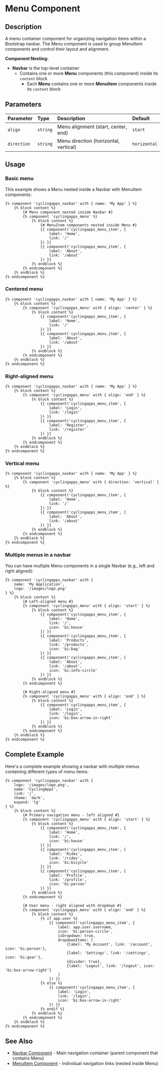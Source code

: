 # Menu Component

## Description

A menu container component for organizing navigation items within a Bootstrap navbar. The Menu component is used to group MenuItem components and control their layout and alignment.

**Component Nesting:**
- **Navbar** is the top-level container
  - Contains one or more **Menu** components (this component) inside its `content` block
    - Each **Menu** contains one or more **MenuItem** components inside its `content` block

## Parameters

| Parameter   | Type     | Description                                        | Default      |
|:------------|:---------|:---------------------------------------------------|:-------------|
| `align`     | `string` | Menu alignment (start, center, end)               | `start`      |
| `direction` | `string` | Menu direction (horizontal, vertical)             | `horizontal` |

## Usage

### Basic menu

This example shows a Menu nested inside a Navbar with MenuItem components:

```twig
{% component 'cyclingapps_navbar' with { name: 'My App' } %}
    {% block content %}
        {# Menu component nested inside Navbar #}
        {% component 'cyclingapps_menu' %}
            {% block content %}
                {# MenuItem components nested inside Menu #}
                {{ component('cyclingapps_menu_item', {
                    label: 'Home',
                    link: '/'
                }) }}
                {{ component('cyclingapps_menu_item', {
                    label: 'About',
                    link: '/about'
                }) }}
            {% endblock %}
        {% endcomponent %}
    {% endblock %}
{% endcomponent %}
```

### Centered menu

```twig
{% component 'cyclingapps_navbar' with { name: 'My App' } %}
    {% block content %}
        {% component 'cyclingapps_menu' with { align: 'center' } %}
            {% block content %}
                {{ component('cyclingapps_menu_item', {
                    label: 'Home',
                    link: '/'
                }) }}
                {{ component('cyclingapps_menu_item', {
                    label: 'About',
                    link: '/about'
                }) }}
            {% endblock %}
        {% endcomponent %}
    {% endblock %}
{% endcomponent %}
```

### Right-aligned menu

```twig
{% component 'cyclingapps_navbar' with { name: 'My App' } %}
    {% block content %}
        {% component 'cyclingapps_menu' with { align: 'end' } %}
            {% block content %}
                {{ component('cyclingapps_menu_item', {
                    label: 'Login',
                    link: '/login'
                }) }}
                {{ component('cyclingapps_menu_item', {
                    label: 'Register',
                    link: '/register'
                }) }}
            {% endblock %}
        {% endcomponent %}
    {% endblock %}
{% endcomponent %}
```

### Vertical menu

```twig
{% component 'cyclingapps_navbar' with { name: 'My App' } %}
    {% block content %}
        {% component 'cyclingapps_menu' with { direction: 'vertical' } %}
            {% block content %}
                {{ component('cyclingapps_menu_item', {
                    label: 'Home',
                    link: '/'
                }) }}
                {{ component('cyclingapps_menu_item', {
                    label: 'About',
                    link: '/about'
                }) }}
            {% endblock %}
        {% endcomponent %}
    {% endblock %}
{% endcomponent %}
```

### Multiple menus in a navbar

You can have multiple Menu components in a single Navbar (e.g., left and right aligned):

```twig
{% component 'cyclingapps_navbar' with {
    name: 'My Application',
    logo: '/images/logo.png'
} %}
    {% block content %}
        {# Left-aligned menu #}
        {% component 'cyclingapps_menu' with { align: 'start' } %}
            {% block content %}
                {{ component('cyclingapps_menu_item', {
                    label: 'Home',
                    link: '/',
                    icon: 'bi:house'
                }) }}
                {{ component('cyclingapps_menu_item', {
                    label: 'Products',
                    link: '/products',
                    icon: 'bi:bag'
                }) }}
                {{ component('cyclingapps_menu_item', {
                    label: 'About',
                    link: '/about',
                    icon: 'bi:info-circle'
                }) }}
            {% endblock %}
        {% endcomponent %}

        {# Right-aligned menu #}
        {% component 'cyclingapps_menu' with { align: 'end' } %}
            {% block content %}
                {{ component('cyclingapps_menu_item', {
                    label: 'Login',
                    link: '/login',
                    icon: 'bi:box-arrow-in-right'
                }) }}
            {% endblock %}
        {% endcomponent %}
    {% endblock %}
{% endcomponent %}
```

## Complete Example

Here's a complete example showing a navbar with multiple menus containing different types of menu items:

```twig
{% component 'cyclingapps_navbar' with {
    logo: '/images/logo.png',
    name: 'CyclingApps',
    link: '/',
    theme: 'dark',
    expand: 'lg'
} %}
    {% block content %}
        {# Primary navigation menu - left aligned #}
        {% component 'cyclingapps_menu' with { align: 'start' } %}
            {% block content %}
                {{ component('cyclingapps_menu_item', {
                    label: 'Home',
                    link: '/',
                    icon: 'bi:house'
                }) }}
                {{ component('cyclingapps_menu_item', {
                    label: 'Rides',
                    link: '/rides',
                    icon: 'bi:bicycle'
                }) }}
                {{ component('cyclingapps_menu_item', {
                    label: 'Profile',
                    link: '/profile',
                    icon: 'bi:person'
                }) }}
            {% endblock %}
        {% endcomponent %}

        {# User menu - right aligned with dropdown #}
        {% component 'cyclingapps_menu' with { align: 'end' } %}
            {% block content %}
                {% if app.user %}
                    {{ component('cyclingapps_menu_item', {
                        label: app.user.username,
                        icon: 'bi:person-circle',
                        isDropdown: true,
                        dropdownItems: [
                            {label: 'My Account', link: '/account', icon: 'bi:person'},
                            {label: 'Settings', link: '/settings', icon: 'bi:gear'},
                            {divider: true},
                            {label: 'Logout', link: '/logout', icon: 'bi:box-arrow-right'}
                        ]
                    }) }}
                {% else %}
                    {{ component('cyclingapps_menu_item', {
                        label: 'Login',
                        link: '/login',
                        icon: 'bi:box-arrow-in-right'
                    }) }}
                {% endif %}
            {% endblock %}
        {% endcomponent %}
    {% endblock %}
{% endcomponent %}
```

## See Also

- [Navbar Component](navbar.md) - Main navigation container (parent component that contains Menu)
- [MenuItem Component](menuItem.md) - Individual navigation links (nested inside Menu)

